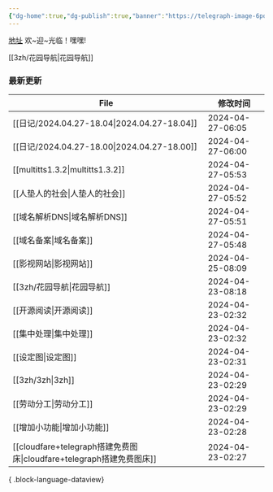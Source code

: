 ```yaml
---
{"dg-home":true,"dg-publish":true,"banner":"https://telegraph-image-6pq.pages.dev/file/b6559e64e9dc204cc5dd3.jpg","tags":["3zh","数字花园","主页","gardenEntry","gardenEntry","gardenEntry","gardenEntry"],"permalink":"/3zh/3zh/","dgPassFrontmatter":true,"noteIcon":""}
---
```



<head>
<meta name="shenma-site-verification" content="9f4a23071eb178c10212ac1fc519d41d_1700668342">
</head>


[地址](https://sdfd-azc.pages.dev/)
欢~迎~光临！嘿嘿!

[[3zh/花园导航\|花园导航]]

### 最新更新

| File                                                        | 修改时间             |
| ----------------------------------------------------------- | ---------------- |
| [[日记/2024.04.27-18.04\|2024.04.27-18.04]]                | 2024-04-27-06:05 |
| [[日记/2024.04.27-18.00\|2024.04.27-18.00]]                | 2024-04-27-06:00 |
| [[multitts1.3.2\|multitts1.3.2]]                         | 2024-04-27-05:53 |
| [[人垫人的社会\|人垫人的社会]]                                       | 2024-04-27-05:52 |
| [[域名解析DNS\|域名解析DNS]]                                     | 2024-04-27-05:51 |
| [[域名备案\|域名备案]]                                           | 2024-04-27-05:48 |
| [[影视网站\|影视网站]]                                           | 2024-04-25-08:09 |
| [[3zh/花园导航\|花园导航]]                                       | 2024-04-23-08:18 |
| [[开源阅读\|开源阅读]]                                           | 2024-04-23-02:32 |
| [[集中处理\|集中处理]]                                           | 2024-04-23-02:32 |
| [[设定图\|设定图]]                                             | 2024-04-23-02:31 |
| [[3zh/3zh\|3zh]]                                         | 2024-04-23-02:29 |
| [[劳动分工\|劳动分工]]                                           | 2024-04-23-02:29 |
| [[增加小功能\|增加小功能]]                                         | 2024-04-23-02:28 |
| [[cloudfare+telegraph搭建免费图床\|cloudfare+telegraph搭建免费图床]] | 2024-04-23-02:27 |

{ .block-language-dataview}





